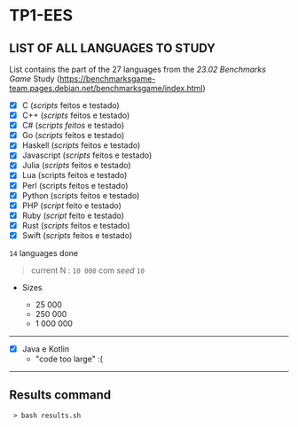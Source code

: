 # TP1-EES

## LIST OF ALL LANGUAGES TO STUDY

List contains the part of the 27 languages from the *23.02 Benchmarks Game* Study (https://benchmarksgame-team.pages.debian.net/benchmarksgame/index.html)

- [X] C (*scripts* feitos e testado)
- [X] C++ (*scripts* feitos e testado)
- [X] C# (*scripts feitos* e testado)
- [X] Go (*scripts* feitos e testado)
- [X] Haskell (*scripts* feitos e testado)
- [X] Javascript (*scripts* feitos e testado)
- [X] Julia (*scripts* feitos e testado)
- [X] Lua (scripts feitos e testado)
- [X] Perl (scripts feitos e testado)
- [X] Python (scripts feitos e testado)
- [X] PHP (*script* feito e testado)
- [X] Ruby (*script* feito e testado)
- [X] Rust (*scripts* feitos e testado)
- [X] Swift (*scripts* feitos e testado)

`14` languages done

> current N : `10 000` com *seed* `10`

- Sizes

  - 25 000
  - 250 000
  - 1 000 000


------------

- [X] Java e Kotlin
  - "code too large" :(

------------

## Results command

```  > bash results.sh ```
